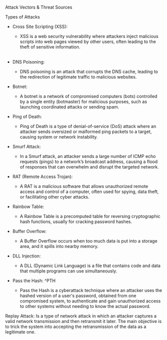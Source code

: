 Attack Vectors & Threat Sources

Types of Attacks

- Cross Site Scripting (XSS):
	- XSS is a web security vulnerability where attackers inject malicious scripts into web pages viewed by other users, often leading to the theft of sensitive information.  
   
- DNS Poisoning:
	- DNS poisoning is an attack that corrupts the DNS cache, leading to the redirection of legitimate traffic to malicious websites.  
  
- Botnet:
	- A botnet is a network of compromised computers (bots) controlled by a single entity (botmaster) for malicious purposes, such as launching coordinated attacks or sending spam.  

- Ping of Death: 
	- Ping of Death is a type of denial-of-service (DoS) attack where an attacker sends oversized or malformed ping packets to a target, causing system or network instability.  

- Smurf Attack:
	- In a Smurf attack, an attacker sends a large number of ICMP echo requests (pings) to a network’s broadcast address, causing a flood of responses that can overwhelm and disrupt the targeted network.  

- RAT (Remote Access Trojan):
	- A RAT is a malicious software that allows unauthorized remote access and control of a computer, often used for spying, data theft, or facilitating other cyber attacks.  

- Rainbow Table:
	- A Rainbow Table is a precomputed table for reversing cryptographic hash functions, usually for cracking password hashes.  

- Buffer Overflow:
	- A Buffer Overflow occurs when too much data is put into a storage area, and it spills into nearby memory.  

- DLL Injection:
	- A DLL (Dynamic Link Language) is a file that contains code and data that multiple programs can use simultaneously.

- Pass the Hash: ^PTH
	- Pass the Hash is a cyberattack technique where an attacker uses the hashed version of a user's password, obtained from one compromised system, to authenticate and gain unauthorized access to other systems without needing to know the actual password.

 Replay Attack: 
        Is a type of network attack in which an attacker captures a valid network transmission and then retransmit it later. The main objective is to trick the system into accepting the retransmission of the data as a legitimate one.
        
        

